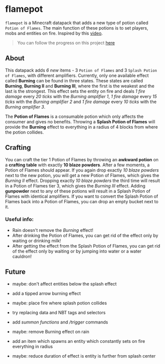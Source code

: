 # flamepot

`flamepot` is a Minecraft datapack that adds a new type of potion called `Potion of Flames`. The main function of these potions is to set players, mobs and entities on fire. Inspired by this [video](https://www.youtube.com/watch?v=vwoq296fI0k).

> You can follow the progress on this project [here](https://github.com/Blatko1/flamepot)

## About

This datapack adds *6 new* items - 3 `Potion of Flames` and 3 `Splash Potion of Flames`, with different amplifiers. Currently, only one available effect called **Burning** can be found in three states. These states are called **Burning**, **Burning II** and **Burning III**, where the first is the weakest and the last is the strongest. 
This effect sets the entity on fire and deals *1 fire damage* every *20 ticks* with the *Burning amplifier 1*, *1 fire damage* every *15 ticks* with the *Burning amplifier 2* and *1 fire damage* every *10 ticks* with the *Burning amplifier 3*.

The **Potion of Flames** is a consumable potion which only affects the consumer and gives no benefits. Throwing a **Splash Potion of Flames** will provide the **Burning** effect to everything in a radius of 4 blocks from where the potion collides.

## Crafting

You can craft the tier 1 Potion of Flames by throwing an **awkward potion** on a **crafting table** with exactly **10 blaze powders**. After a few moments, a Potion of Flames should appear. If you again drop exactly *10 blaze powders* next to the new potion, you will get a new Potion of Flames, which gives the *Burning II* effect. Dropping exactly *10 blaze powders* the third time will result in a Potion of Flames tier 3, which gives the *Burning III* effect. Adding **gunpowder** next to any of these potions will result in a Splash Potion of Flames with identical amplifiers. If you want to convert the Splash Potion of Flames back into a Potion of Flames, you can drop an empty bucket next to it.

### Useful info:

- Rain doesn't remove the *Burning* effect!
- After drinking the Potion of Flames, you can get rid of the effect only by waiting or drinking milk!
- After getting the effect from the Splash Potion of Flames, you can get rid of the effect only by waiting or by jumping into water or a water cauldron!

## Future

- maybe: don't affect entities below the splash effect

- add a tipped arrow burning effect

- maybe: place fire where splash potion collides

- try replacing data and NBT tags and selectors

- add *summon functions* and */trigger* commands

- maybe: remove Burning effect on rain

- add an item which spawns an entity which constantly sets on fire everything in radius

- maybe: reduce duration of effect is entity is further from splash center

